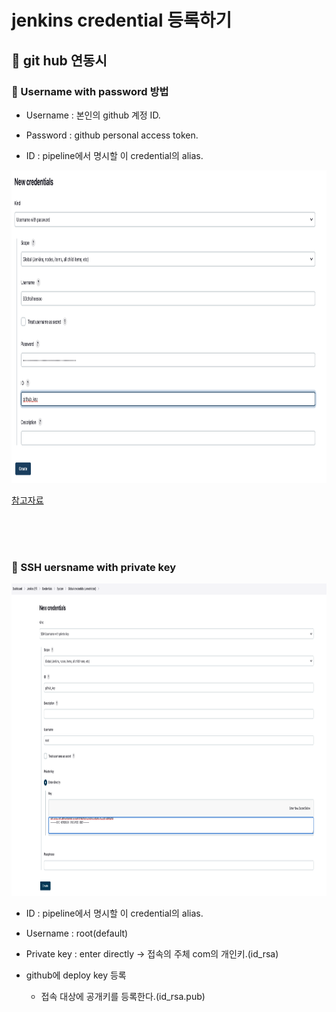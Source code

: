 # jenkins credential 등록하기




## 🌈 git hub 연동시


### 🐳 Username with password 방법

* Username : 본인의 github 계정 ID.

* Password : github personal access token.

* ID : pipeline에서 명시할 이 credential의 alias.

<img 
    src = "../Image/jenkins/40.png"
    width = 800px
    height = 500px   
/>

[참고자료](https://kanoos-stu.tistory.com/54)

<br>
<br>
<br>

### 🐳 SSH uersname with private key

<img 
    src = "../Image/jenkins/38.png"
    width = 800px
    height = 500px   
/>

* ID : pipeline에서 명시할 이 credential의 alias.

* Username : root(default)

* Private key : enter directly -> 접속의 주체 com의 개인키.(id_rsa)

* github에 deploy key 등록
    - 접속 대상에 공개키를 등록한다.(id_rsa.pub)





